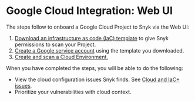 # Google Cloud Integration: Web UI

The steps follow to onboard a Google Cloud Project to Snyk via the Web UI:

1. [Download an infrastructure as code (IaC) template](../../../cloud-platforms/google-cloud-integration/google-cloud-integration-web-ui/step-1-download-service-account-iac-template-web-ui.md) to give Snyk permissions to scan your Project.
2. [Create a Google service account](step-2-create-the-google-service-account-api.md) using the template you downloaded.
3. [Create and scan a Cloud Environment.](step-3-create-and-scan-a-snyk-cloud-environment-for-google-web-ui.md)

When you have completed the steps, you wlll be able to do the following:

* View the cloud configuration issues Snyk finds. See [Cloud and IaC+ issues](../../../../scan-infrastructure/snyk-iac+/cloud-and-integrated-iac-issues/).
* Prioritize your vulnerabilities with cloud context.
